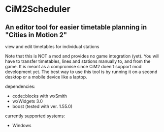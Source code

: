 <h1>CiM2Scheduler</h1>

<h2>An editor tool for easier timetable planning in "Cities in Motion 2"</h2>


<p>view and edit timetables for individual stations</p>


<p>Note that this is NOT a mod and provides no game integration (yet). You will have to transfer timetables, lines and stations manually to, and from the game.
It is meant as a compromise since CiM2 doen't support mod development yet. The best way to use this tool is by running it on a second desktop or a mobile device like a laptop.</p>

<p>dependencies:</p>
<ul>
    <li>code::blocks with wxSmith</li>
    <li>wxWidgets 3.0</li>
    <li>boost (tested with ver. 1.55.0)</li>
</ul>


<p>currently supported systems:</p>
<ul>
    <li>Windows</li>
</ul>
